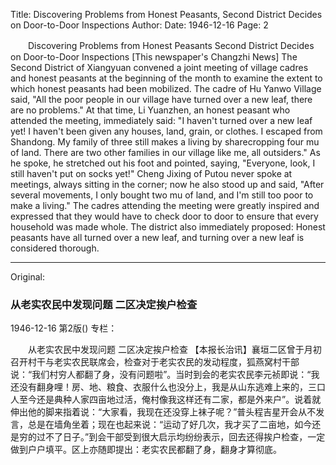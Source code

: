 Title: Discovering Problems from Honest Peasants, Second District Decides on Door-to-Door Inspections
Author:
Date: 1946-12-16
Page: 2

　　Discovering Problems from Honest Peasants
    Second District Decides on Door-to-Door Inspections
    [This newspaper's Changzhi News] The Second District of Xiangyuan convened a joint meeting of village cadres and honest peasants at the beginning of the month to examine the extent to which honest peasants had been mobilized. The cadre of Hu Yanwo Village said, "All the poor people in our village have turned over a new leaf, there are no problems." At that time, Li Yuanzhen, an honest peasant who attended the meeting, immediately said: "I haven't turned over a new leaf yet! I haven't been given any houses, land, grain, or clothes. I escaped from Shandong. My family of three still makes a living by sharecropping four mu of land. There are two other families in our village like me, all outsiders." As he spoke, he stretched out his foot and pointed, saying, "Everyone, look, I still haven't put on socks yet!" Cheng Jixing of Putou never spoke at meetings, always sitting in the corner; now he also stood up and said, "After several movements, I only bought two mu of land, and I'm still too poor to make a living." The cadres attending the meeting were greatly inspired and expressed that they would have to check door to door to ensure that every household was made whole. The district also immediately proposed: Honest peasants have all turned over a new leaf, and turning over a new leaf is considered thorough.



<hr /> 

Original: 


### 从老实农民中发现问题  二区决定挨户检查

1946-12-16
第2版()
专栏：

　　从老实农民中发现问题
    二区决定挨户检查
    【本报长治讯】襄垣二区曾于月初召开村干与老实农民联席会，检查对于老实农民的发动程度，狐燕窝村干部说：“我们村穷人都翻了身，没有问题啦”。当时到会的老实农民李元祯即说：“我还没有翻身哩！房、地、粮食、衣服什么也没分上，我是从山东逃难上来的，三口人至今还是典种人家四亩地过活，俺村像我这样还有二家，都是外来户”。说着就伸出他的脚来指着说：“大家看，我现在还没穿上袜子呢？”普头程吉星开会从不发言，总是在墙角坐着；现在也起来说：“运动了好几次，我才买了二亩地，如今还是穷的过不了日子。”到会干部受到很大启示均纷纷表示，回去还得挨户检查，一定做到户户填平。区上亦随即提出：老实农民都翻了身，翻身才算彻底。

